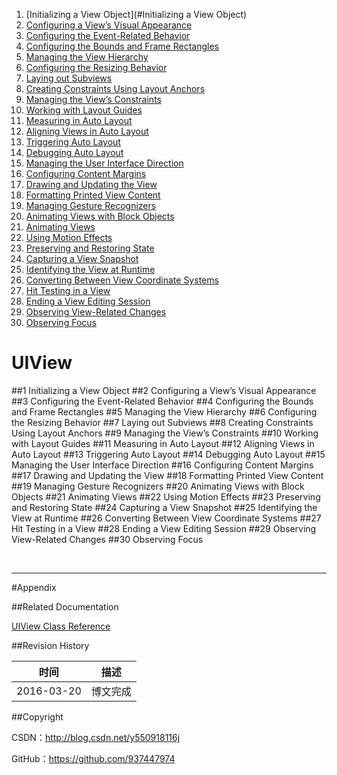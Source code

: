 1. [Initializing a View Object](#Initializing a View Object)
2. [Configuring a View’s Visual Appearance](#)
3. [Configuring the Event-Related Behavior](#)
4. [Configuring the Bounds and Frame Rectangles](#)
5. [Managing the View Hierarchy](#)
6. [Configuring the Resizing Behavior](#)
7. [Laying out Subviews](#)
8. [Creating Constraints Using Layout Anchors](#)
9. [Managing the View’s Constraints](#)
10. [Working with Layout Guides](#)
11. [Measuring in Auto Layout](#)
12. [Aligning Views in Auto Layout](#)
13. [Triggering Auto Layout](#)
14. [Debugging Auto Layout](#)
15. [Managing the User Interface Direction](#)
16. [Configuring Content Margins](#)
17. [Drawing and Updating the View](#)
18. [Formatting Printed View Content](#)
19. [Managing Gesture Recognizers](#)
20. [Animating Views with Block Objects](#)
21. [Animating Views](#)
22. [Using Motion Effects](#)
23. [Preserving and Restoring State](#)
24. [Capturing a View Snapshot](#)
25. [Identifying the View at Runtime](#)
26. [Converting Between View Coordinate Systems](#)
27. [Hit Testing in a View](#)
28. [Ending a View Editing Session](#)
29. [Observing View-Related Changes](#)
30. [Observing Focus](#)

# UIView

##<a id="Initializing a View Object">1 Initializing a View Object
##2 Configuring a View’s Visual Appearance
##3 Configuring the Event-Related Behavior
##4 Configuring the Bounds and Frame Rectangles
##5 Managing the View Hierarchy
##6 Configuring the Resizing Behavior
##7 Laying out Subviews
##8 Creating Constraints Using Layout Anchors
##9 Managing the View’s Constraints
##10 Working with Layout Guides
##11 Measuring in Auto Layout
##12 Aligning Views in Auto Layout
##13 Triggering Auto Layout
##14 Debugging Auto Layout
##15 Managing the User Interface Direction
##16 Configuring Content Margins
##17 Drawing and Updating the View
##18 Formatting Printed View Content
##19 Managing Gesture Recognizers
##20 Animating Views with Block Objects
##21 Animating Views
##22 Using Motion Effects
##23 Preserving and Restoring State
##24 Capturing a View Snapshot
##25 Identifying the View at Runtime
##26 Converting Between View Coordinate Systems
##27 Hit Testing in a View
##28 Ending a View Editing Session
##29 Observing View-Related Changes
##30 Observing Focus

&#160;

----------

#Appendix

##Related Documentation

[UIView Class Reference](https://developer.apple.com/library/ios/documentation/Cocoa/Reference/ObjCRuntimeRef/index.html)

##Revision History

| 时间 | 描述 |
| ---- | ---- |
| 2016-03-20 | 博文完成 |

##Copyright

CSDN：http://blog.csdn.net/y550918116j

GitHub：https://github.com/937447974